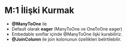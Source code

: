 # M:1 İlişki Kurmak
- **@ManyToOne** ile 
- Default olarak **eager** (ManyToOne ve OneToOne eager)
- Embedable sınıflar içinde @ManyToOne ilşki kurabiliriz.
- **@JoinColumn** ile join kolonunun özellikleri belirtilebilir.
